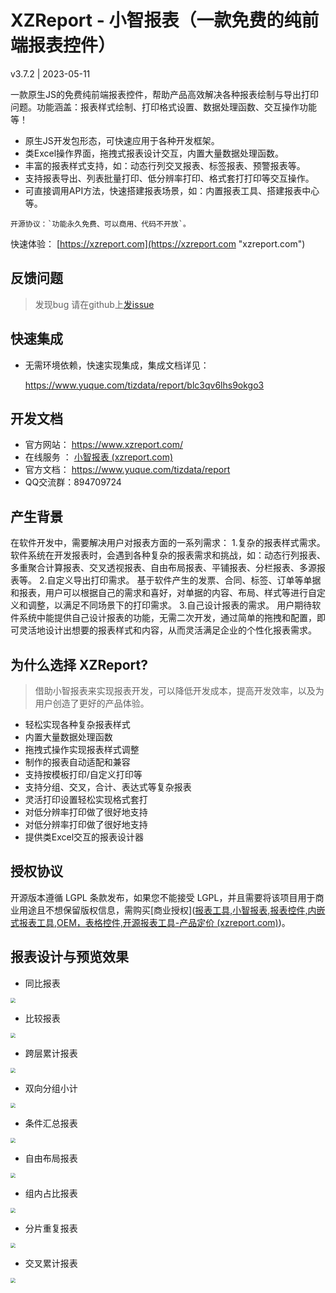 # XZReport - 小智报表（一款免费的纯前端报表控件）

v3.7.2 | 2023-05-11


 一款原生JS的免费纯前端报表控件，帮助产品高效解决各种报表绘制与导出打印问题。功能涵盖：报表样式绘制、打印格式设置、数据处理函数、交互操作功能等！

- 原生JS开发包形态，可快速应用于各种开发框架。
- 类Excel操作界面，拖拽式报表设计交互，内置大量数据处理函数。
- 丰富的报表样式支持，如：动态行列交叉报表、标签报表、预警报表等。
- 支持报表导出、列表批量打印、低分辨率打印、格式套打打印等交互操作。
- 可直接调用API方法，快速搭建报表场景，如：内置报表工具、搭建报表中心等。

```
开源协议：`功能永久免费、可以商用、代码不开放`。
```


快速体验： [https://xzreport.com](https://xzreport.com "xzreport.com")



反馈问题
-----------------------------------

> 发现bug 请在github上[发issue](https://github.com/tianzhidata/XZReport/issues/new)



快速集成
-----------------------------------

- 无需环境依赖，快速实现集成，集成文档详见：

    https://www.yuque.com/tizdata/report/blc3qv6lhs9okgo3 

    


开发文档
-----------------------------------

- 官方网站： https://www.xzreport.com/
- 在线服务 ： [小智报表 (xzreport.com)](https://designer.xzreport.com/login)
- 官方文档： https://www.yuque.com/tizdata/report 
- QQ交流群：894709724 




产生背景
-----------------------------------
在软件开发中，需要解决用户对报表方面的一系列需求：
1.复杂的报表样式需求。
软件系统在开发报表时，会遇到各种复杂的报表需求和挑战，如：动态行列报表、多重聚合计算报表、交叉透视报表、自由布局报表、平铺报表、分栏报表、多源报表等。
2.自定义导出打印需求。
基于软件产生的发票、合同、标签、订单等单据和报表，用户可以根据自己的需求和喜好，对单据的内容、布局、样式等进行自定义和调整，以满足不同场景下的打印需求。
3.自己设计报表的需求。
用户期待软件系统中能提供自己设计报表的功能，无需二次开发，通过简单的拖拽和配置，即可灵活地设计出想要的报表样式和内容，从而灵活满足企业的个性化报表需求。




为什么选择 XZReport?
-----------------------------------
>    借助小智报表来实现报表开发，可以降低开发成本，提高开发效率，以及为用户创造了更好的产品体验。

- 轻松实现各种复杂报表样式
- 内置大量数据处理函数  
- 拖拽式操作实现报表样式调整
- 制作的报表自动适配和兼容
- 支持按模板打印/自定义打印等
- 支持分组、交叉，合计、表达式等复杂报表
- 灵活打印设置轻松实现格式套打
- 对低分辨率打印做了很好地支持
- 对低分辨率打印做了很好地支持
- 提供类Excel交互的报表设计器 




授权协议 
-----------------------------------

开源版本遵循 LGPL 条款发布，如果您不能接受 LGPL，并且需要将该项目用于商业用途且不想保留版权信息，需购买[商业授权]([报表工具,小智报表,报表控件,内嵌式报表工具,OEM，表格控件,开源报表工具-产品定价 (xzreport.com)](https://www.xzreport.com/vip))。



报表设计与预览效果
-----------------------------------

- 同比报表

<img src="D:\小居数据\小智报表\报表高清图\Group 5757857.png" style="zoom:50%;" />

- 比较报表

<img src="D:\小居数据\小智报表\报表高清图\Group 5757852.png" style="zoom:50%;" />


- 跨层累计报表

<img src="D:\小居数据\小智报表\报表高清图\Group 5757853.png" style="zoom:50%;" />

- 双向分组小计

<img src="D:\小居数据\小智报表\报表高清图\Group 5757852.png" style="zoom:50%;" />

- 条件汇总报表

<img src="D:\小居数据\小智报表\报表高清图\Group 5757856.png" style="zoom:50%;" />

- 自由布局报表

<img src="D:\小居数据\小智报表\报表高清图\Group 5757859.png" style="zoom:50%;" />

- 组内占比报表

<img src="D:\小居数据\小智报表\报表高清图\Group 5757861.png" style="zoom:50%;" />

- 分片重复报表

<img src="D:\小居数据\小智报表\报表高清图\Group 5757862.png" style="zoom:50%;" />

- 交叉累计报表

<img src="D:\小居数据\小智报表\报表高清图\Group 5757866.png" style="zoom:50%;" />









